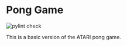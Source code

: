 # Pong Game 

![pylint check](https://github.com/cybercritter/pong_game/actions/workflows/pylint.yml/badge.svg)

This is a basic version of the ATARI pong game. 


